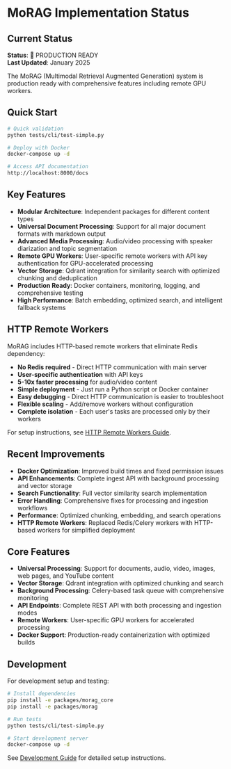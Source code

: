 # MoRAG Implementation Status

## Current Status

**Status**: 🚀 PRODUCTION READY  
**Last Updated**: January 2025

The MoRAG (Multimodal Retrieval Augmented Generation) system is production ready with comprehensive features including remote GPU workers.

## Quick Start

```bash
# Quick validation
python tests/cli/test-simple.py

# Deploy with Docker
docker-compose up -d

# Access API documentation
http://localhost:8000/docs
```

## Key Features

- **Modular Architecture**: Independent packages for different content types
- **Universal Document Processing**: Support for all major document formats with markdown output
- **Advanced Media Processing**: Audio/video processing with speaker diarization and topic segmentation
- **Remote GPU Workers**: User-specific remote workers with API key authentication for GPU-accelerated processing
- **Vector Storage**: Qdrant integration for similarity search with optimized chunking and deduplication
- **Production Ready**: Docker containers, monitoring, logging, and comprehensive testing
- **High Performance**: Batch embedding, optimized search, and intelligent fallback systems

## HTTP Remote Workers

MoRAG includes HTTP-based remote workers that eliminate Redis dependency:

- **No Redis required** - Direct HTTP communication with main server
- **User-specific authentication** with API keys
- **5-10x faster processing** for audio/video content
- **Simple deployment** - Just run a Python script or Docker container
- **Easy debugging** - Direct HTTP communication is easier to troubleshoot
- **Flexible scaling** - Add/remove workers without configuration
- **Complete isolation** - Each user's tasks are processed only by their workers

For setup instructions, see [HTTP Remote Workers Guide](docs/HTTP_REMOTE_WORKERS.md).

## Recent Improvements

- **Docker Optimization**: Improved build times and fixed permission issues
- **API Enhancements**: Complete ingest API with background processing and vector storage
- **Search Functionality**: Full vector similarity search implementation
- **Error Handling**: Comprehensive fixes for processing and ingestion workflows
- **Performance**: Optimized chunking, embedding, and search operations
- **HTTP Remote Workers**: Replaced Redis/Celery workers with HTTP-based workers for simplified deployment

## Core Features

- **Universal Processing**: Support for documents, audio, video, images, web pages, and YouTube content
- **Vector Storage**: Qdrant integration with optimized chunking and search
- **Background Processing**: Celery-based task queue with comprehensive monitoring
- **API Endpoints**: Complete REST API with both processing and ingestion modes
- **Remote Workers**: User-specific GPU workers for accelerated processing
- **Docker Support**: Production-ready containerization with optimized builds

## Development

For development setup and testing:

```bash
# Install dependencies
pip install -e packages/morag_core
pip install -e packages/morag

# Run tests
python tests/cli/test-simple.py

# Start development server
docker-compose up -d
```

See [Development Guide](docs/DEVELOPMENT_GUIDE.md) for detailed setup instructions.
